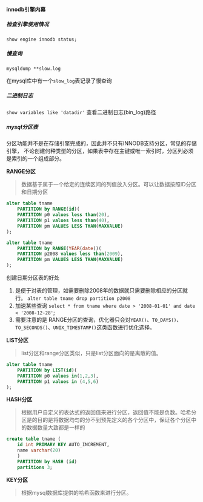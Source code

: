 #### innodb引擎内幕

##### 检查引擎使用情况

`show engine innodb status;`

##### 慢查询

`mysqldump **slow.log`

在mysql库中有一个`slow_log`表记录了慢查询

##### 二进制日志

`show variables like 'datadir'` 查看二进制日志(bin_log)路径

##### mysql分区表

分区功能并不是在存储引擎完成的，因此并不只有INNODB支持分区，常见的存储引擎，
不论创建何种类型的分区，如果表中存在主键或唯一索引时，分区列必须是索引的一个组成部分。

**RANGE分区**
> 数据基于属于一个给定的连续区间的列值放入分区。可以让数据按照ID分区和日期分区
```sql
alter table tname
	PARTITION by RANGE(id)(
	PARTITION p0 values less than(20),
	PARTITION p1 values less than(40),
	PARTITION pm VALUES LESS THAN(MAXVALUE)
);

```

```sql
alter table tname
	PARTITION by RANGE(YEAR(date))(
	PARTITION p2008 values less than(2009),
	PARTITION pm VALUES LESS THAN(MAXVALUE)
);
```

创建日期分区表的好处
1. 是便于对表的管理，如需要删除2008年的数据就只需要删除相应的分区就行。 `alter table tname drop partition p2008`
2. 加速某些查询 ` select * from tname where date > '2008-01-01' and date < '2008-12-28' `;
3. 需要注意的是 RANGE分区的查询，优化器只会对`YEAR()`、`TO_DAYS()`、`TO_SECONDS()`、`UNIX_TIMESTAMP()`这类函数进行优化选择。


<strong>LIST分区</strong>
> list分区和range分区类似，只是list分区面向的是离散的值。
```sql
alter table tname
	PARTITION by LIST(id)(
	PARTITION p0 values in(1,2,3),
	PARTITION p1 values in (4,5,6)
);
```

**HASH分区**
> 根据用户自定义的表达式的返回值来进行分区，返回值不能是负数。哈希分区是的目的是将数据均匀的分不到预先定义的各个分区中，保证各个分区中的数据数量大致都是一样的
```sql
create table tname (
	id int PRIMARY KEY AUTO_INCREMENT,
	name varchar(20)
	)
	PARTITION by HASH (id)
	partitions 3;
```


**KEY分区**
> 根据mysql数据库提供的哈希函数来进行分区。

